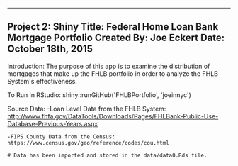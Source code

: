 -------------------------------------------------
Project 2: Shiny
Title: Federal Home Loan Bank Mortgage Portfolio
Created By: Joe Eckert
Date: October 18th, 2015
-------------------------------------------------

Introduction: The purpose of this app is to examine the distribution of mortgages that make up the FHLB portfolio in order to analyze the FHLB System's effectiveness.

To Run in RStudio: shiny::runGitHub('FHLBPortfolio', 'joeinnyc')

Source Data:
	-Loan Level Data from the FHLB System: http://www.fhfa.gov/DataTools/Downloads/Pages/FHLBank-Public-Use-Database-Previous-Years.aspx

	-FIPS County Data from the Census: https://www.census.gov/geo/reference/codes/cou.html

	# Data has been imported and stored in the data/data0.Rds file.

